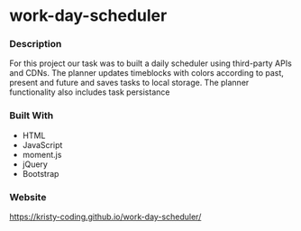 # work-day-scheduler 

### Description
For this project our task was to built a daily scheduler using third-party APIs and CDNs. The planner updates timeblocks with colors according to past, present and future and saves tasks to local storage. The planner functionality also includes task persistance

### Built With 
* HTML
* JavaScript
* moment.js
* jQuery
* Bootstrap

### Website 

https://kristy-coding.github.io/work-day-scheduler/
